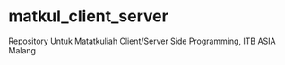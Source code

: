 # matkul_client_server
Repository Untuk Matatkuliah Client/Server Side Programming, ITB ASIA Malang
